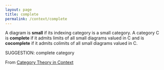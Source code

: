 ```yaml
---
layout: page
title: complete
permalink: /context/complete
---
```

 A diagram is **small** if its indexing category is a small category. A category $\mathsf{C}$ is **complete** if it admits limits of all small diagrams valued in $\mathsf{C}$ and is **cocomplete** if it admits colimits of all small diagrams valued in $\mathsf{C}$.


SUGGESTION: complete category

From [Category Theory in Context](https://mathgloss.github.io/MathGloss/context.html)